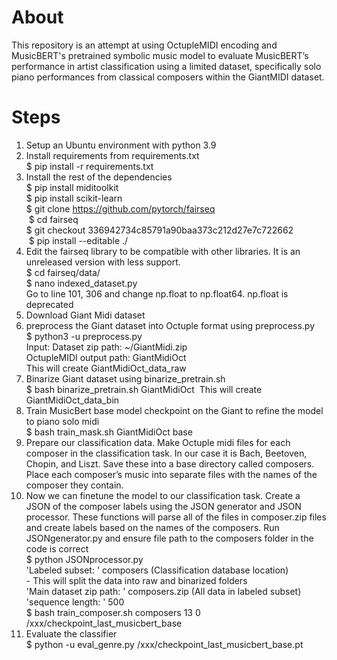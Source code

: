 # About
This repository is an attempt at using OctupleMIDI encoding and MusicBERT's pretrained symbolic music model to evaluate MusicBERT’s performance in artist classification using a limited dataset, specifically solo piano performances from classical
composers within the GiantMIDI dataset.

# Steps
1. Setup an Ubuntu environment with python 3.9
2. Install requirements from requirements.txt <br>
   $ pip install -r requirements.txt <br>
3. Install the rest of the dependencies <br>
   $ pip install miditoolkit <br>
   $ pip install scikit-learn  <br>
   $ git clone https://github.com/pytorch/fairseq <br>
    $ cd fairseq<br>
   $ git checkout 336942734c85791a90baa373c212d27e7c722662<br>
    $ pip install --editable ./<br>
5. Edit the fairseq library to be compatible with other libraries. It is an unreleased version with less support. <br>
   $ cd fairseq/data/<br>
   $ nano indexed_dataset.py <br>
     Go to line 101, 306 and change np.float to np.float64. np.float is deprecated
6. Download Giant Midi dataset
7. preprocess the Giant dataset into Octuple format using preprocess.py<br>
   $ python3 -u preprocess.py<br>
   Input: Dataset zip path: ~/GiantMidi.zip<br>
   OctupleMIDI output path: GiantMidiOct<br>
    This will create GiantMidiOct_data_raw<br>
8. Binarize Giant dataset using binarize_pretrain.sh<br>
   $ bash binarize_pretrain.sh GiantMidiOct      This will create GiantMidiOct_data_bin
9. Train MusicBert base model checkpoint on the Giant to refine the model to piano solo midi<br>
    $ bash train_mask.sh GiantMidiOct base<br>
11. Prepare our classification data. Make Octuple midi files for each composer in the classification task. In our case it is Bach, Beetoven, Chopin, and Liszt. Save these into a base directory called composers. Place each composer’s music into separate files with the names of the composer they contain.<br>
12. Now we can finetune the model to our classification task. Create a JSON of the composer labels using the JSON generator and JSON processor. These functions will parse all of the files in composer.zip files and create labels based on the names of the composers. Run JSONgenerator.py and ensure file path to the composers folder in the code is correct<br>
    $ python JSONprocessor.py<br>
    'Labeled subset: ' composers (Classification database location)<br>
         - This will split the data into raw and binarized folders<br>
    'Main dataset zip path: ' composers.zip (All data in labeled subset)<br>
    'sequence length: ' 500<br>
    $ bash train_composer.sh composers 13 0 /xxx/checkpoint_last_musicbert_base<br>
14. Evaluate the classifier<br>
    $ python -u eval_genre.py /xxx/checkpoint_last_musicbert_base.pt
